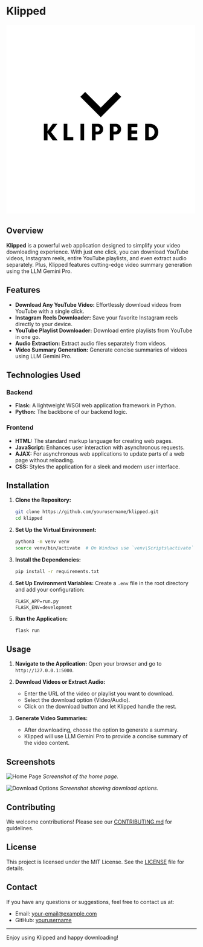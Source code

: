 # Klipped

![Klipped Logo](static\images\KLIPPED_logo.png)

## Overview

**Klipped** is a powerful web application designed to simplify your video downloading experience. With just one click, you can download YouTube videos, Instagram reels, entire YouTube playlists, and even extract audio separately. Plus, Klipped features cutting-edge video summary generation using the LLM Gemini Pro.

## Features

- **Download Any YouTube Video:** Effortlessly download videos from YouTube with a single click.
- **Instagram Reels Downloader:** Save your favorite Instagram reels directly to your device.
- **YouTube Playlist Downloader:** Download entire playlists from YouTube in one go.
- **Audio Extraction:** Extract audio files separately from videos.
- **Video Summary Generation:** Generate concise summaries of videos using LLM Gemini Pro.

## Technologies Used

### Backend
- **Flask:** A lightweight WSGI web application framework in Python.
- **Python:** The backbone of our backend logic.

### Frontend
- **HTML:** The standard markup language for creating web pages.
- **JavaScript:** Enhances user interaction with asynchronous requests.
- **AJAX:** For asynchronous web applications to update parts of a web page without reloading.
- **CSS:** Styles the application for a sleek and modern user interface.

## Installation

1. **Clone the Repository:**
    ```bash
    git clone https://github.com/yourusername/klipped.git
    cd klipped
    ```

2. **Set Up the Virtual Environment:**
    ```bash
    python3 -m venv venv
    source venv/bin/activate  # On Windows use `venv\Scripts\activate`
    ```

3. **Install the Dependencies:**
    ```bash
    pip install -r requirements.txt
    ```

4. **Set Up Environment Variables:**
    Create a `.env` file in the root directory and add your configuration:
    ```env
    FLASK_APP=run.py
    FLASK_ENV=development
    ```

5. **Run the Application:**
    ```bash
    flask run
    ```

## Usage

1. **Navigate to the Application:**
    Open your browser and go to `http://127.0.0.1:5000`.

2. **Download Videos or Extract Audio:**
    - Enter the URL of the video or playlist you want to download.
    - Select the download option (Video/Audio).
    - Click on the download button and let Klipped handle the rest.

3. **Generate Video Summaries:**
    - After downloading, choose the option to generate a summary.
    - Klipped will use LLM Gemini Pro to provide a concise summary of the video content.

## Screenshots

![Home Page](path-to-your-homepage-screenshot.png)
*Screenshot of the home page.*

![Download Options](path-to-your-download-options-screenshot.png)
*Screenshot showing download options.*

## Contributing

We welcome contributions! Please see our [CONTRIBUTING.md](CONTRIBUTING.md) for guidelines.

## License

This project is licensed under the MIT License. See the [LICENSE](LICENSE) file for details.

## Contact

If you have any questions or suggestions, feel free to contact us at:
- Email: your-email@example.com
- GitHub: [yourusername](https://github.com/yourusername)

---

Enjoy using Klipped and happy downloading!
